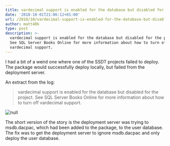 ```yaml
---
title: vardecimal support is enabled for the database but disabled for the project
date: '2018-10-01T21:06:12+01:00'
url: /2018/10/vardecimal-support-is-enabled-for-the-database-but-disabled-for-the-project/
author: matt40k
type: post
description: >-
  vardecimal support is enabled for the database but disabled for the project.
  See SQL Server Books Online for more information about how to turn off
  vardecimal support.
---
```

I had a bit of a weird one where one of the SSDT projects failed to deploy. The package would successfully deploy locally, but failed from the deployment server.

An extract from the log:

> vardecimal support is enabled for the database but disabled for the project. See SQL Server Books Online for more information about how to turn off vardecimal support.

![null](img/2018/09/error.png)

The short version of the story is the deployment server was trying to msdb.dacpac, which had been added to the package, to the user database. The fix was to get the deployment server to ignore msdb.dacpac and only deploy the user database. 

